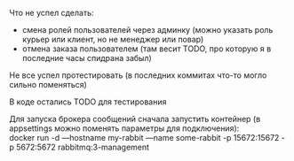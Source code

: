 Что не успел сделать:
- смена ролей пользователей через админку (можно указать роль курьер или клиент, но не менеджер или повар)
- отмена заказа пользователем (там весит TODO, про которую я в последние часы спидрана забыл)

Не все успел протестировать (в последних коммитах что-то могло сильно поменяться)

В коде остались TODO для тестирования

Для запуска брокера сообщений сначала запустить контейнер (в appsettings можно поменять параметры для подключения):  
docker run -d —hostname my-rabbit —name some-rabbit -p 15672:15672 -p 5672:5672 rabbitmq:3-management
